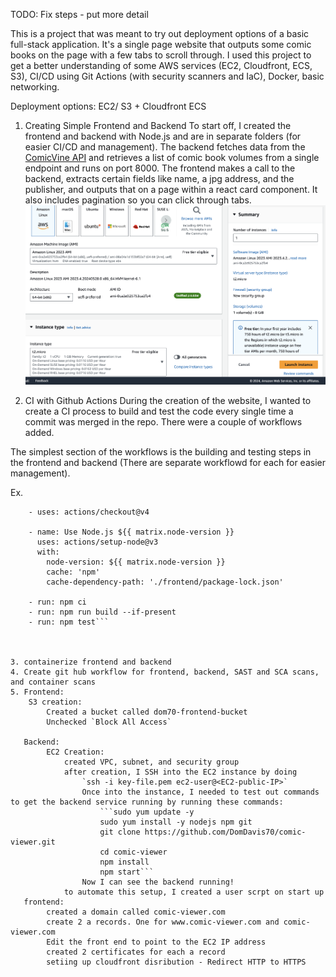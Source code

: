 TODO: Fix steps - put more detail

This is a project that was meant to try out deployment options of a basic full-stack application. It's a single page website that outputs some comic books on the page with a few tabs to scroll through. I used this project to get a better understanding of some AWS services (EC2, Cloudfront, ECS, S3), CI/CD using Git Actions (with security scanners and IaC), Docker, basic networking.

Deployment options:
    EC2/ S3 + Cloudfront
    ECS

1. Creating Simple Frontend and Backend
To start off, I created the frontend and backend with Node.js and are in separate folders (for easier CI/CD and management). The backend fetches data from the [ComicVine API](https://comicvine.gamespot.com/api/documentation) and retrieves a list of comic book volumes from a single endpoint and runs on port 8000. The frontend makes a call to the backend, extracts certain fields like name, a jpg address, and the publisher, and outputs that on a page within a react card component. It also includes pagination so you can click through tabs.
![Alt text](image.png)

2. CI with Github Actions
During the creation of the website, I wanted to create a CI process to build and test the code every single time a commit was merged in the repo. There were a couple of workflows added. 

The simplest section of the workflows is the building and testing steps in the frontend and backend (There are separate workflowd for each for easier management).

Ex. 
``` steps:
    - uses: actions/checkout@v4
    
    - name: Use Node.js ${{ matrix.node-version }}
      uses: actions/setup-node@v3
      with:
        node-version: ${{ matrix.node-version }}
        cache: 'npm'
        cache-dependency-path: './frontend/package-lock.json'
    
    - run: npm ci
    - run: npm run build --if-present
    - run: npm test```



3. containerize frontend and backend
4. Create git hub workflow for frontend, backend, SAST and SCA scans, and container scans
5. Frontend:
    S3 creation: 
        Created a bucket called dom70-frontend-bucket
        Unchecked `Block All Access`
    
   Backend:
        EC2 Creation:
            created VPC, subnet, and security group
            after creation, I SSH into the EC2 instance by doing 
                `ssh -i key-file.pem ec2-user@<EC2-public-IP>`
                Once into the instance, I needed to test out commands to get the backend service running by running these commands:
                    ```sudo yum update -y
                    sudo yum install -y nodejs npm git
                    git clone https://github.com/DomDavis70/comic-viewer.git
                    cd comic-viewer
                    npm install
                    npm start```
                Now I can see the backend running!
            to automate this setup, I created a user scrpt on start up
   frontend:
        created a domain called comic-viewer.com
        create 2 a records. One for www.comic-viewer.com and comic-viewer.com
        Edit the front end to point to the EC2 IP address
        created 2 certificates for each a record
        setiing up cloudfront disribution - Redirect HTTP to HTTPS
    




